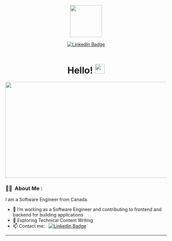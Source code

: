 <p align="center"><img src="https://media.giphy.com/media/M9gbBd9nbDrOTu1Mqx/giphy.gif" width="100"/></p>
<p align="center">
<a href="https://www.linkedin.com/in/erikkostashuk"><img src="https://img.shields.io/badge/LinkedIn-blue?style=for-the-badge&logo=linkedin&logoColor=white" alt="LinkedIn Badge"></a>
</p>
<p align="center"><img src="https://komarev.com/ghpvc/?username=erikkostashuk&style=flat-square&color=blue" alt=""></p>

<h1 align="center">Hello! <img src="https://media.giphy.com/media/hvRJCLFzcasrR4ia7z/giphy.gif" width="30px"></h1>

<p align="center"><img src="https://media.giphy.com/media/dWesBcTLavkZuG35MI/giphy.gif" width="600" height="300"  /></p>

### :man_technologist: &nbsp;About Me :

I am a Software Engineer from Canada.

- 🔭 I’m working as a Software Engineer and contributing to frontend and backend for building applications
- 🌱 Exploring Technical Content Writing
- 📫 Contact me: &nbsp; [![Linkedin Badge](https://img.shields.io/badge/-erikkostashuk-blue?style=flat&logo=Linkedin&logoColor=white)](https://www.linkedin.com/in/erikkostashuk)

---
